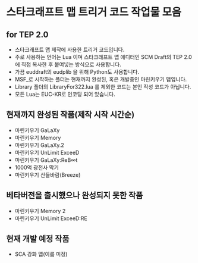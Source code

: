 스타크래프트 맵 트리거 코드 작업물 모음
=============
## for TEP 2.0

+ 스타크래프트 맵 제작에 사용한 트리거 코드입니다.
+ 주로 사용하는 언어는 Lua 이며 스타크래프트 맵 에디터인 SCM Draft의 TEP 2.0에 직접 복사한 후 붙여넣는 방식으로 사용합니다.
+ 가끔 euddraft의 eudplib 을 위해 Python도 사용합니다.
+ MSF_로 시작하는 폴더는 현재까지 완성된, 혹은 개발중인 마린키우기 맵입니다.
+ Library 폴더의 LibraryFor322.lua 를 제외한 코드는 본인 작성 코드가 아닙니다.
+ 모든 Lua는 EUC-KR로 인코딩 되어 있습니다.

## 현재까지 완성된 작품(제작 시작 시간순)
+ 마린키우기 GaLaXy
+ 마린키우기 Memory
+ 마린키우기 GaLaXy.2
+ 마린키우기 UnLimit ExceeD
+ 마린키우기 GaLaXy:ReB∞t
+ 1000억 광전사 막기
+ 마린키우기 산들바람(Breeze)

## 베타버전을 출시했으나 완성되지 못한 작품
+ 마린키우기 Memory 2
+ 마린키우기 UnLimit ExceeD:RE

## 현재 개발 예정 작품
+ SCA 강화 맵(이름 미정)
